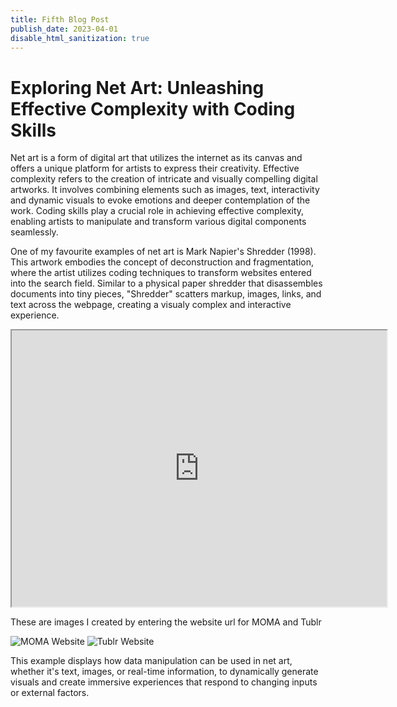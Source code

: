 ```yaml
---
title: Fifth Blog Post
publish_date: 2023-04-01
disable_html_sanitization: true
---
```

# Exploring Net Art: Unleashing Effective Complexity with Coding Skills

Net art is a form of digital art that utilizes the internet as its canvas and offers a unique platform for artists to express their creativity. 
Effective complexity refers to the creation of intricate and visually compelling digital artworks. It involves combining elements such as images, text, interactivity and dynamic visuals to evoke emotions and deeper contemplation of the work. Coding skills play a crucial role in achieving effective complexity, enabling artists to manipulate and transform various digital components seamlessly.

One of my favourite examples of net art is Mark Napier's Shredder (1998). This artwork embodies the concept of deconstruction and fragmentation, where the artist utilizes coding techniques to transform websites entered into the search field. Similar to a physical paper shredder that disassembles documents into tiny pieces, "Shredder" scatters markup, images, links, and text across the webpage, creating a visualy complex and interactive experience.

<iframe width="600" height="442" src=https://potatoland.org/shredder></iframe>

These are images I created by entering the website url for MOMA and Tublr

![MOMA Website](./images/moma_shredder.png)
![Tublr Website](./images/tumblr_shredder.png)

This example displays how data manipulation can be used in net art, whether it's text, images, or real-time information, to dynamically generate visuals and create immersive experiences that respond to changing inputs or external factors.